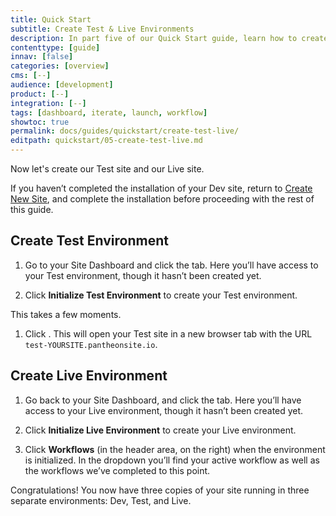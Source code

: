 ```yaml
---
title: Quick Start
subtitle: Create Test & Live Environments
description: In part five of our Quick Start guide, learn how to create your Test and Live environments.
contenttype: [guide]
innav: [false]
categories: [overview]
cms: [--]
audience: [development]
product: [--]
integration: [--]
tags: [dashboard, iterate, launch, workflow]
showtoc: true
permalink: docs/guides/quickstart/create-test-live/
editpath: quickstart/05-create-test-live.md
---
```


Now let's create our Test site and our Live site.

<Alert title="Warning" type="danger">

If you haven’t completed the installation of your Dev site, return to [Create New Site](/guides/quickstart/create-new-site), and complete the installation before proceeding with the rest of this guide.

</Alert>

## Create Test Environment

1. Go to your Site Dashboard and click the <Icon icon="equalizer" text="Test"/> tab. Here you’ll have access to your Test environment, though it hasn’t been created yet. 

1. Click **Initialize Test Environment** to create your Test environment.

  This takes a few moments.

1. Click <Icon icon="new-window-alt" text="Visit Test Site"/>. This will open your Test site in a new browser tab with the URL `test-YOURSITE.pantheonsite.io`.

## Create Live Environment

1. Go back to your Site Dashboard, and click the <Icon icon="cardio" text="Live"/> tab. Here you’ll have access to your Live environment, though it hasn’t been created yet.

1. Click **Initialize Live Environment** to create your Live environment.

1. Click **Workflows** (in the header area, on the right) when the environment is initialized. In the dropdown you’ll find your active workflow as well as the workflows we’ve completed to this point.

Congratulations! You now have three copies of your site running in three separate environments: Dev, Test, and Live.